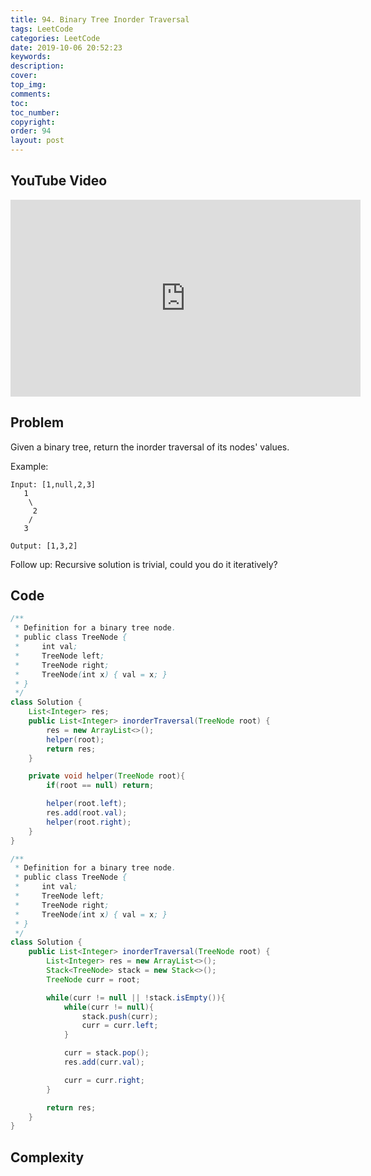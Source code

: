 ```yaml
---
title: 94. Binary Tree Inorder Traversal
tags: LeetCode
categories: LeetCode
date: 2019-10-06 20:52:23
keywords:
description:
cover:
top_img:
comments:
toc:
toc_number:
copyright:
order: 94
layout: post
---
```


## YouTube Video

<iframe width="560" height="315" src="https://www.youtube.com/embed/yIXvDlk2YrA" frameborder="0" allow="accelerometer; autoplay; encrypted-media; gyroscope; picture-in-picture" allowfullscreen></iframe>

## Problem

Given a binary tree, return the inorder traversal of its nodes' values.

Example:

```
Input: [1,null,2,3]
   1
    \
     2
    /
   3

Output: [1,3,2]
```

Follow up: Recursive solution is trivial, could you do it iteratively?

## Code

```java
/**
 * Definition for a binary tree node.
 * public class TreeNode {
 *     int val;
 *     TreeNode left;
 *     TreeNode right;
 *     TreeNode(int x) { val = x; }
 * }
 */
class Solution {
    List<Integer> res;
    public List<Integer> inorderTraversal(TreeNode root) {
        res = new ArrayList<>();
        helper(root);
        return res;
    }

    private void helper(TreeNode root){
        if(root == null) return;

        helper(root.left);
        res.add(root.val);
        helper(root.right);
    }
}
```

```java
/**
 * Definition for a binary tree node.
 * public class TreeNode {
 *     int val;
 *     TreeNode left;
 *     TreeNode right;
 *     TreeNode(int x) { val = x; }
 * }
 */
class Solution {
    public List<Integer> inorderTraversal(TreeNode root) {
        List<Integer> res = new ArrayList<>();
        Stack<TreeNode> stack = new Stack<>();
        TreeNode curr = root;

        while(curr != null || !stack.isEmpty()){
            while(curr != null){
                stack.push(curr);
                curr = curr.left;
            }

            curr = stack.pop();
            res.add(curr.val);

            curr = curr.right;
        }

        return res;
    }
}
```

## Complexity
